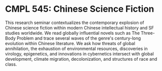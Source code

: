 # CMPL 545: Chinese Science Fiction

This research seminar contextualizes the contemporary explosion of Chinese science fiction within modern Chinese intellectual history and SF studies worldwide. We read globally influential novels such as The Three-Body Problem and trace several waves of the genre's century-long evolution within Chinese literature. We ask how threats of global annihilation, the exhaustion of environmental resources, discoveries in virology, epigenetics, and innovations in cybernetics intersect with global development, climate migration, decolonization, and structures of race and class.